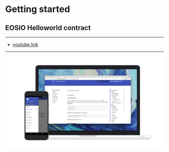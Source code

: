 # Getting started

## EOSIO Helloworld contract
---

* [youtube link][1]

---

[![Material for MkDocs](assets/images/material.png)](assets/images/material.png)

  [1]: https://www.youtube.com/watch?v=vR7DKLOwus8
